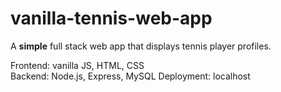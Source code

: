 # vanilla-tennis-web-app

A <b>simple</b> full stack web app that displays tennis player profiles.

Frontend: vanilla JS, HTML, CSS<br>
Backend: Node.js, Express, MySQL
Deployment: localhost
